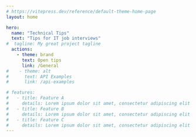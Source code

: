 ```yaml
---
# https://vitepress.dev/reference/default-theme-home-page
layout: home

hero:
  name: "Technical Tips"
  text: "Tips for IT job interviews"
#  tagline: My great project tagline
  actions:
    - theme: brand
      text: Open tips
      link: /General
#    - theme: alt
#      text: API Examples
#      link: /api-examples

# features:
#   - title: Feature A
#     details: Lorem ipsum dolor sit amet, consectetur adipiscing elit
#   - title: Feature B
#     details: Lorem ipsum dolor sit amet, consectetur adipiscing elit
#   - title: Feature C
#     details: Lorem ipsum dolor sit amet, consectetur adipiscing elit
---
```


